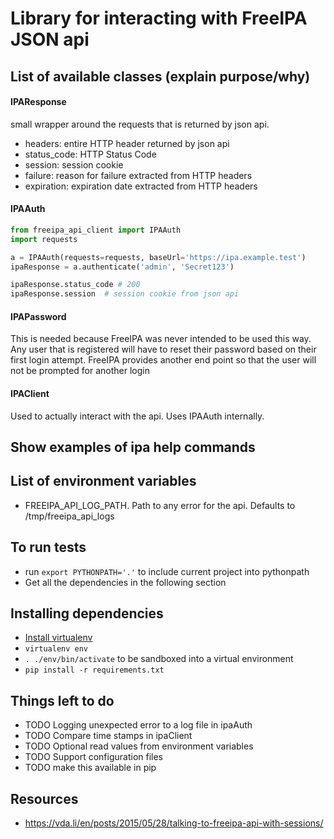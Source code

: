 # Library for interacting with FreeIPA JSON api

## List of available classes (explain purpose/why)

#### IPAResponse
small wrapper around the requests that is returned by json api.

+ headers: entire HTTP header returned by json api
+ status_code: HTTP Status Code
+ session: session cookie
+ failure: reason for failure extracted from HTTP headers
+ expiration: expiration date extracted from HTTP headers

#### IPAAuth

```python
from freeipa_api_client import IPAAuth
import requests

a = IPAAuth(requests=requests, baseUrl='https://ipa.example.test')
ipaResponse = a.authenticate('admin', 'Secret123')

ipaResponse.status_code # 200
ipaResponse.session  # session cookie from json api

```

#### IPAPassword
This is needed because FreeIPA was never intended to be used this way.
Any user that is registered will have to reset their password based on their first login attempt.
FreeIPA provides another end point so that the user will not be prompted for another login

#### IPAClient
Used to actually interact with the api. Uses IPAAuth internally.


## Show examples of ipa help commands


## List of environment variables
+ FREEIPA_API_LOG_PATH. Path to any error for the api. Defaults to /tmp/freeipa_api_logs

## To run tests
+ run `export PYTHONPATH='.'` to include current project into pythonpath 
+ Get all the dependencies in the following section

## Installing dependencies
+ [Install virtualenv](https://virtualenv.pypa.io/en/latest/installation.html)
+ `virtualenv env`
+ `. ./env/bin/activate` to be sandboxed into a virtual environment
+ `pip install -r requirements.txt`

## Things left to do
+ TODO Logging unexpected error to a log file in ipaAuth
+ TODO Compare time stamps in ipaClient
+ TODO Optional read values from environment variables
+ TODO Support configuration files
+ TODO make this available in pip

## Resources
+ https://vda.li/en/posts/2015/05/28/talking-to-freeipa-api-with-sessions/
